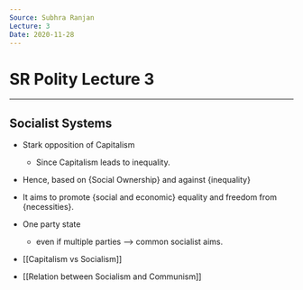 ```yaml
---
Source: Subhra Ranjan
Lecture: 3
Date: 2020-11-28 
---
```

# SR Polity Lecture 3
---

## Socialist Systems
- Stark opposition of Capitalism
	- Since Capitalism leads to inequality.
- Hence, based on {Social Ownership} and against {inequality}
- It aims to promote {social and economic} equality and freedom from {necessities}.
- One party state
	-  even if multiple parties -->  common socialist aims.

- [[Capitalism vs Socialism]]
- [[Relation between Socialism and Communism]]







